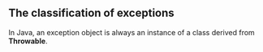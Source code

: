 ## The classification of exceptions
In Java, an exception object is always an instance of a class derived from **Throwable**.
